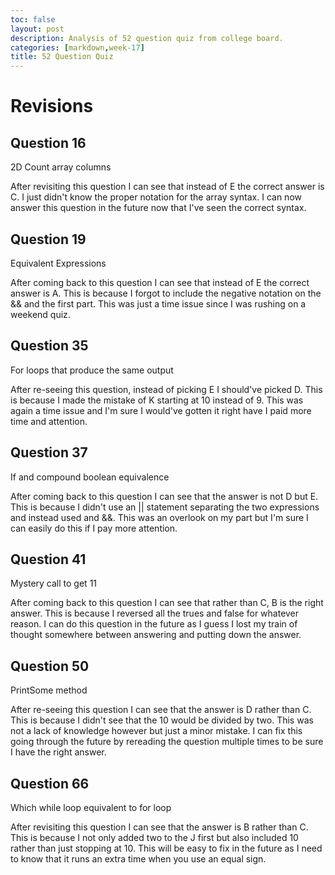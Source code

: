 ```yaml
---
toc: false
layout: post
description: Analysis of 52 question quiz from college board.
categories: [markdown,week-17]
title: 52 Question Quiz
---
```


# Revisions

## Question 16

2D Count array columns

After revisiting this question I can see that instead of E the correct answer is C. I just didn't know the proper notation for the array syntax. I can now answer this question in the future now that I've seen the correct syntax. 

## Question 19

Equivalent Expressions

After coming back to this question I can see that instead of E the correct answer is A. This is because I forgot to include the negative notation on the && and the first part. This was just a time issue since I was rushing on a weekend quiz. 

## Question 35

For loops that produce the same output

After re-seeing this question, instead of picking E I should've picked D. This is because I made the mistake of K starting at 10 instead of 9. This was again a time issue and I'm sure I would've gotten it right have I paid more time and attention. 

## Question 37

If and compound boolean equivalence

After coming back to this question I can see that the answer is not D but E. This is because I didn't use an || statement separating the two expressions and instead used and &&. This was an overlook on my part but I'm sure I can easily do this if I pay more attention. 

## Question 41

Mystery call to get 11

After coming back to this question I can see that rather than C, B is the right answer. This is because I reversed all the trues and false for whatever reason. I can do this question in the future as I guess I lost my train of thought somewhere between answering and putting down the answer. 

## Question 50 

PrintSome method

After re-seeing this question I can see that the answer is D rather than C. This is because I didn't see that the 10 would be divided by two. This was not a lack of knowledge however but just a minor mistake. I can fix this going through the future by rereading the question multiple times to be sure I have the right answer.

## Question 66

Which while loop equivalent to for loop

After revisiting this question I can see that the answer is B rather than C. This is because I not only added two to the J first but also included 10 rather than just stopping at 10. This will be easy to fix in the future as I need to know that it runs an extra time when you use an equal sign. 